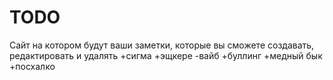 # TODO

Сайт на котором будут ваши заметки, которые вы сможете создавать, редактировать и удалять
+сигма +эщкере -вайб +буллинг +медный бык +посхалко
